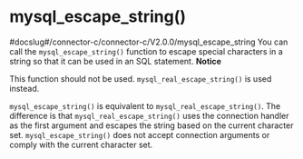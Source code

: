 mysql_escape_string()
==========================================
#docslug#/connector-c/connector-c/V2.0.0/mysql_escape_string
You can call the `mysql_escape_string()` function to escape special characters in a string so that it can be used in an SQL statement.
**Notice**



This function should not be used. `mysql_real_escape_string()` is used instead.

`mysql_escape_string()` is equivalent to `mysql_real_escape_string()`. The difference is that `mysql_real_escape_string()` uses the connection handler as the first argument and escapes the string based on the current character set. `mysql_escape_string()` does not accept connection arguments or comply with the current character set.

